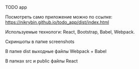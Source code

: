 TODO app

Посмотреть само приложение можно по ссылке: https://nikrybin.github.io/todo_app/dist/index.html

Используемые технологи: React, Bootstrap, Babel, Webpack.

Скриншоты в папке screenshots

В папке dist выходные файлы Webpack + Babel

В папках src и public файлы React
